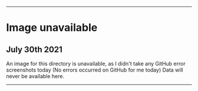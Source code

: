 
***

# Image unavailable

## July 30th 2021

An image for this directory is unavailable, as I didn't take any GitHub error screenshots today (No errors occurred on GitHub for me today) Data will never be available here.

***
